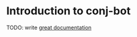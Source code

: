 # Introduction to conj-bot

TODO: write [great documentation](http://jacobian.org/writing/what-to-write/)
